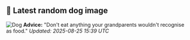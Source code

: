 ## 🐶 Latest random dog image
![Dog](https://images.dog.ceo/breeds/elkhound-norwegian/n02091467_1491.jpg)
**Advice:** "Don't eat anything your grandparents wouldn't recognise as food."
*Updated: 2025-08-25 15:39 UTC*
